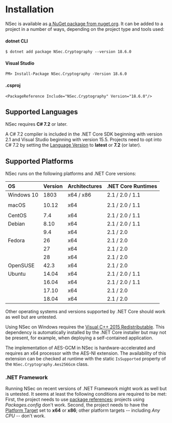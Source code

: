 # Installation

NSec is available as [a NuGet package from
nuget.org](https://www.nuget.org/packages/NSec.Cryptography/18.6.0). It
can be added to a project in a number of ways, depending on the project type and
tools used:


#### dotnet CLI

    $ dotnet add package NSec.Cryptography --version 18.6.0

#### Visual Studio

    PM> Install-Package NSec.Cryptography -Version 18.6.0

#### .csproj

    <PackageReference Include="NSec.Cryptography" Version="18.6.0"/>


## Supported Languages

NSec requires **C# 7.2** or later.

A C# 7.2 compiler is included in the .NET Core SDK beginning with version 2.1
and Visual Studio beginning with version 15.5.
Projects need to opt into C# 7.2 by setting the [Language
Version](https://docs.microsoft.com/en-us/visualstudio/ide/reference/advanced-build-settings-dialog-box-csharp)
to **latest** or **7.2** (or later).


## Supported Platforms

NSec runs on the following platforms and .NET Core versions:

| OS            | Version  | Architectures | .NET Core Runtimes    |
|:------------- |:-------- |:------------- |:--------------------- |
| Windows 10    | 1803     | x64 / x86     | 2.1  /  2.0  /  1.1   |
|               |          |               |                       |
| macOS         | 10.12    | x64           | 2.1  /  2.0  /  1.1   |
|               |          |               |                       |
| CentOS        | 7.4      | x64           | 2.1  /  2.0  /  1.1   |
| Debian        | 8.10     | x64           | 2.1  /  2.0  /  1.1   |
|               | 9.4      | x64           | 2.1  /  2.0           |
| Fedora        | 26       | x64           | 2.1  /  2.0           |
|               | 27       | x64           | 2.1  /  2.0           |
|               | 28       | x64           | 2.1  /  2.0           |
| OpenSUSE      | 42.3     | x64           | 2.1  /  2.0           |
| Ubuntu        | 14.04    | x64           | 2.1  /  2.0  /  1.1   |
|               | 16.04    | x64           | 2.1  /  2.0  /  1.1   |
|               | 17.10    | x64           | 2.1  /  2.0           |
|               | 18.04    | x64           | 2.1  /  2.0           |

Other operating systems and versions supported by .NET Core should work as
well but are untested.

Using NSec on Windows requires the [Visual C++ 2015
Redistributable](https://www.microsoft.com/en-us/download/details.aspx?id=53587).
This dependency is automatically installed by the .NET Core installer but may
not be present, for example, when deploying a self-contained application.

The implementation of AES-GCM in NSec is hardware-accelerated and requires an
x64 processor with the AES-NI extension. The availability of this extension can
be checked at runtime with the static `IsSupported` property of the
`NSec.Cryptography.Aes256Gcm` class.


### .NET Framework

Running NSec on recent versions of .NET Framework might work as well but is
untested. It seems at least the following conditions are required to be met:
First, the project needs to use [*<PackageReference>* package
references](https://blog.nuget.org/20170316/NuGet-now-fully-integrated-into-MSBuild.html#what-about-other-project-types-that-are-not-net-core);
projects using *Packages.config* don't work. Second, the project needs to have
the [Platform
Target](https://docs.microsoft.com/en-us/visualstudio/ide/reference/build-page-project-designer-csharp)
set to **x64** or **x86**; other platform targets -- including *Any CPU* --
don't work.
